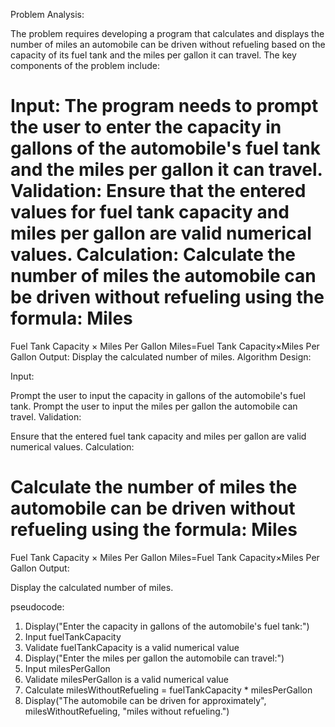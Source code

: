 Problem Analysis:

The problem requires developing a program that calculates and displays the number of miles an automobile can be driven without refueling based on the capacity of its fuel tank and the miles per gallon it can travel. The key components of the problem include:

Input: The program needs to prompt the user to enter the capacity in gallons of the automobile's fuel tank and the miles per gallon it can travel.
Validation: Ensure that the entered values for fuel tank capacity and miles per gallon are valid numerical values.
Calculation: Calculate the number of miles the automobile can be driven without refueling using the formula: 
Miles
=
Fuel Tank Capacity
×
Miles Per Gallon
Miles=Fuel Tank Capacity×Miles Per Gallon
Output: Display the calculated number of miles.
Algorithm Design:

Input:

Prompt the user to input the capacity in gallons of the automobile's fuel tank.
Prompt the user to input the miles per gallon the automobile can travel.
Validation:

Ensure that the entered fuel tank capacity and miles per gallon are valid numerical values.
Calculation:

Calculate the number of miles the automobile can be driven without refueling using the formula: 
Miles
=
Fuel Tank Capacity
×
Miles Per Gallon
Miles=Fuel Tank Capacity×Miles Per Gallon
Output:

Display the calculated number of miles.

pseudocode:  
1. Display("Enter the capacity in gallons of the automobile's fuel tank:")
2. Input fuelTankCapacity
3. Validate fuelTankCapacity is a valid numerical value
4. Display("Enter the miles per gallon the automobile can travel:")
5. Input milesPerGallon
6. Validate milesPerGallon is a valid numerical value
7. Calculate milesWithoutRefueling = fuelTankCapacity * milesPerGallon
8. Display("The automobile can be driven for approximately", milesWithoutRefueling, "miles without refueling.")


